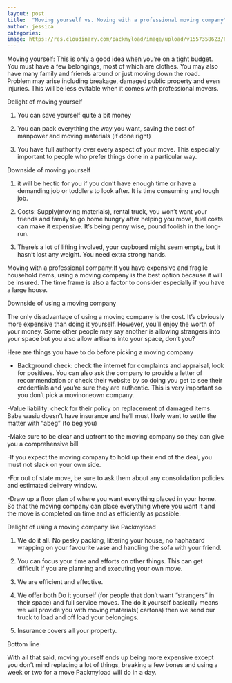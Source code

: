 ```yaml
---
layout: post
title:  "Moving yourself vs. Moving with a professional moving company"
author: jessica
categories: 
image: https://res.cloudinary.com/packmyload/image/upload/v1557358623/Packmyload-service2.jpg
---
```


Moving yourself: This is only a good idea when you’re on a tight budget. You must have a few belongings, most of which are clothes. You may also have many family and friends around or just moving down the road. Problem may arise including breakage, damaged public property and even injuries. This will be less evitable when it comes with professional movers.

Delight of moving yourself

1. You can save yourself quite a bit money

2. You can pack everything the way you want, saving the cost of manpower and moving materials (if done right)

3. You have full authority over every aspect of your move. This especially important to people who prefer things done in a particular way.

Downside of moving yourself

1. it will be hectic for you if you don’t have enough time or have a demanding job or toddlers to look after. It is time consuming and tough job.

2. Costs: Supply(moving materials), rental truck, you won’t want your friends and family to go home hungry after helping you move, fuel costs can make it expensive. It’s being penny wise, pound foolish in the long-run.

3. There’s a lot of lifting involved, your cupboard might seem empty, but it hasn’t lost any weight. You need extra strong hands.

Moving with a professional company:If you have expensive and fragile household items, using a moving company is the best option because it will be insured. The time frame is also a factor to consider especially if you have a large house.

Downside of using a moving company

The only disadvantage of using a moving company is the cost. It’s obviously more expensive than doing it yourself. However, you’ll enjoy the worth of your money. Some other people may say another is allowing strangers into your space but you also allow artisans into your space, don’t you?

Here are things you have to do before picking a moving company

- Background check: check the internet for complaints and appraisal, look for positives. You can also ask the company to provide a letter of recommendation or check their website by so doing you get to see their credentials and you’re sure they are authentic. This is very important so you don’t pick a movinoneown company.

-Value liability: check for their policy on replacement of damaged items. Baba wasiu doesn’t have insurance and he’ll must likely want to settle the matter with “abeg” (to beg you)

-Make sure to be clear and upfront to the moving company so they can give you a comprehensive bill

-If you expect the moving company to hold up their end of the deal, you must not slack on your own side.

-For out of state move, be sure to ask them about any consolidation policies and estimated delivery window.

-Draw up a floor plan of where you want everything placed in your home. So that the moving company can place everything where you want it and the move is completed on time and as efficiently as possible.

Delight of using a moving company like Packmyload

1. We do it all. No pesky packing, littering your house, no haphazard wrapping on your favourite vase and handling the sofa with your friend.

2. You can focus your time and efforts on other things. This can get difficult if you are planning and executing your own move.

3. We are efficient and effective.

4. We offer both Do it yourself (for people that don’t want “strangers” in their space) and full service moves. The do it yourself basically means we will provide you with moving materials( cartons) then we send our truck to load and off load your belongings.

5. Insurance covers all your property.

Bottom line

With all that said, moving yourself ends up being more expensive except you don’t mind replacing a lot of things, breaking a few bones  and using a week or two for a move Packmyload will do in a day.
